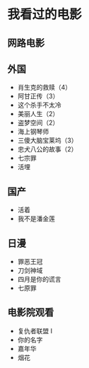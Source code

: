 # 我看过的电影

## 网路电影
## 外国
- 肖生克的救赎（4）
- 阿甘正传（3）
- 这个杀手不太冷
- 美丽人生（2）
- 盗梦空间（2）
- 海上钢琴师
- 三傻大脑宝莱坞（3）
- 忠犬八公的故事（2）
- 七宗罪
- 活埋

## 国产
- 活着
- 我不是潘金莲

## 日漫
- 罪恶王冠
- 刀剑神域
- 四月是你的谎言
- 七原罪

## 电影院观看
- 复仇者联盟 I
- 你的名字
- 嘉年华
- 烟花

